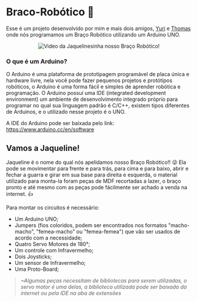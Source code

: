 # Braco-Robótico :mechanical_arm:

Esse é um projeto desenvolvido por mim e mais dois amigos, [Yuri](https://github.com/oYuriyan) e [Thomas](https://github.com/thhhhomas) onde nós programamos um Braço Robótico utilizando um Arduino UNO.

<div align="center">
  
![Video da Jaquelinesinha nosso Braço Robótico!](https://github.com/TH3USS/Braco-Robotico/assets/122408825/75b026c7-ca10-4a04-8837-83d13f4fc075)

</div>

### O que é um Arduino?
O Arduino é uma plataforma de prototipagem programável de placa única e hardware livre, nela você pode fazer pequenos projetos e protótipos robóticos, o Arduino é uma forma fácil e simples de aprender robótica e programação.
O Arduino possuí uma IDE (integrated development environment) um ambiente de desenvolvimento integrado próprio para programar no qual sua linguagem padrão é C/C++, existem tipos diferentes de Arduinos, e o utilizado nesse projeto é o UNO.

A IDE do Arduino pode ser baixada pelo link: https://www.arduino.cc/en/software

## Vamos a Jaqueline!
Jaqueline é o nome do qual nós apelidamos nosso Braço Robótico!! :stuck_out_tongue_winking_eye:
Ela pode se movimentar para frente e para trás, para cima e para baixo, abrir e fechar a guarra e girar em sua base para direita e esquerda, o material utilizado para monta-la foram peças de MDF recortadas a lazer, o braço pronto e até mesmo com as peças pode fácilmente ser achado a venda na internet. :+1:

Para montar os circuitos é necessário:
* Um Arduino UNO;
* Jumpers (fios coloridos, podem ser encontrados nos formatos "macho-macho", "femea-macho" ou "femea-femea") que vão ser usados de acordo com a necessidade;
* Quatro Servo Motores de 180°;
* Um controle com Infravermelho;
* Dois Joysticks;
* Um sensor de Infravermelho;
* Uma Proto-Board;

> *~Algumas peças necessitam de bibliotecas para serem utilizadas, o servo motor é uma delas, a biblioteca utilizada pode ser baixada da internet ou pela IDE na aba de extensões*
